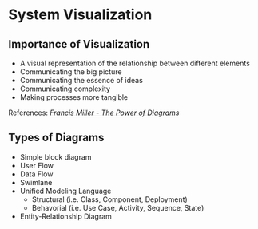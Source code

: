 # System Visualization

## Importance of Visualization
* A visual representation of the relationship between different elements
* Communicating the big picture 
* Communicating the essence of ideas
* Communicating complexity
* Making processes more tangible

References: *[Francis Miller - The Power of Diagrams](https://www.francismiller.com/the-power-of-diagrams/)*

## Types of Diagrams
* Simple block diagram
* User Flow
* Data Flow
* Swimlane
* Unified Modeling Language
  * Structural (i.e. Class, Component, Deployment)
  * Behavorial (i.e. Use Case, Activity, Sequence, State)
* Entity-Relationship Diagram